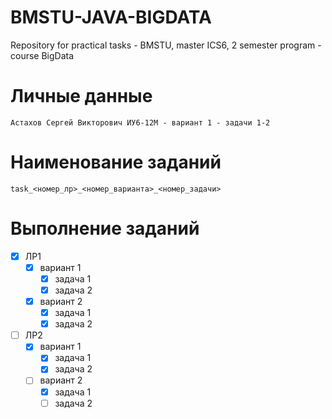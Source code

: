 # BMSTU-JAVA-BIGDATA

Repository for practical tasks - BMSTU, master ICS6, 2 semester program - course BigData

# Личные данные

```
Астахов Сергей Викторович ИУ6-12М - вариант 1 - задачи 1-2
```

# Наименование заданий

```
task_<номер_лр>_<номер_варианта>_<номер_задачи>
```

# Выполнение заданий

- [X] ЛР1
  - [X] вариант 1
    - [X] задача 1
    - [X] задача 2
  - [X] вариант 2
    - [X] задача 1
    - [X] задача 2
- [ ] ЛР2
  - [X] вариант 1
    - [X] задача 1
    - [X] задача 2
  - [ ] вариант 2
    - [X] задача 1
    - [ ] задача 2
